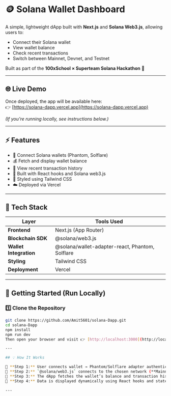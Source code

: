 # 🪙 Solana Wallet Dashboard  

A simple, lightweight dApp built with **Next.js** and **Solana Web3.js**, allowing users to:  
- Connect their Solana wallet  
- View wallet balance  
- Check recent transactions  
- Switch between Mainnet, Devnet, and Testnet  

Built as part of the **100xSchool × Superteam Solana Hackathon** 🚀  

---

## 🌐 Live Demo  
Once deployed, the app will be available here:  
👉 [https://solana-dapp.vercel.app](https://solana-dapp.vercel.app)  

*(If you’re running locally, see instructions below.)*

---

## ⚡ Features  
- 🔗 Connect Solana wallets (Phantom, Solflare)  
- 💰 Fetch and display wallet balance  
- 📜 View recent transaction history  
- 🧠 Built with React hooks and Solana web3.js  
- 💅 Styled using Tailwind CSS  
- ☁️ Deployed via Vercel  

---

## 🧰 Tech Stack  
| Layer | Tools Used |
|-------|-------------|
| **Frontend** | Next.js (App Router) |
| **Blockchain SDK** | @solana/web3.js |
| **Wallet Integration** | @solana/wallet-adapter-react, Phantom, Solflare |
| **Styling** | Tailwind CSS |
| **Deployment** | Vercel |

---

## 🚀 Getting Started (Run Locally)

### 1️⃣ Clone the Repository
```bash
git clone https://github.com/Amit5601/solana-Dapp.git
cd solana-Dapp
npm install
npm run dev
Then open your browser and visit 👉 [http://localhost:3000](http://localhost:3000)

---

## 💡 How It Works  

🔹 **Step 1:** User connects wallet → Phantom/Solflare adapter authenticates the wallet.  
🔹 **Step 2:** `@solana/web3.js` connects to the chosen network (**Mainnet**, **Devnet**, or **Testnet**).  
🔹 **Step 3:** The dApp fetches the wallet’s balance and transaction history.  
🔹 **Step 4:** Data is displayed dynamically using React hooks and state.  

---

